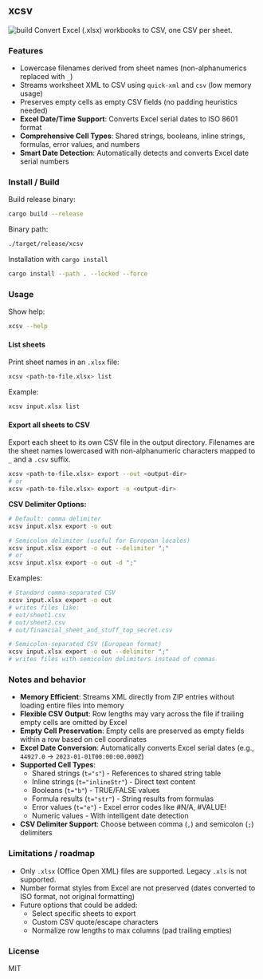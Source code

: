 ## xcsv
![build](https://github.com/mikkurogue/xcsv/actions/workflows/rust.yml/badge.svg)
Convert Excel (.xlsx) workbooks to CSV, one CSV per sheet.

### Features

- Lowercase filenames derived from sheet names (non-alphanumerics replaced with `_`)
- Streams worksheet XML to CSV using `quick-xml` and `csv` (low memory usage)
- Preserves empty cells as empty CSV fields (no padding heuristics needed)
- **Excel Date/Time Support**: Converts Excel serial dates to ISO 8601 format
- **Comprehensive Cell Types**: Shared strings, booleans, inline strings, formulas, error values, and numbers
- **Smart Date Detection**: Automatically detects and converts Excel date serial numbers

### Install / Build

Build release binary:

```bash
cargo build --release
```

Binary path:

```bash
./target/release/xcsv
```

Installation with `cargo install`

```bash
cargo install --path . --locked --force
```

### Usage

Show help:

```bash
xcsv --help
```

#### List sheets

Print sheet names in an `.xlsx` file:

```bash
xcsv <path-to-file.xlsx> list
```

Example:

```bash
xcsv input.xlsx list
```

#### Export all sheets to CSV

Export each sheet to its own CSV file in the output directory. Filenames are the sheet names lowercased with non-alphanumeric characters mapped to `_` and a `.csv` suffix.

```bash
xcsv <path-to-file.xlsx> export --out <output-dir>
# or
xcsv <path-to-file.xlsx> export -o <output-dir>
```

**CSV Delimiter Options:**

```bash
# Default: comma delimiter
xcsv input.xlsx export -o out

# Semicolon delimiter (useful for European locales)
xcsv input.xlsx export -o out --delimiter ";"
# or
xcsv input.xlsx export -o out -d ";"
```

Examples:

```bash
# Standard comma-separated CSV
xcsv input.xlsx export -o out
# writes files like:
# out/sheet1.csv
# out/sheet2.csv
# out/financial_sheet_and_stuff_top_secret.csv

# Semicolon-separated CSV (European format)
xcsv input.xlsx export -o out --delimiter ";"
# writes files with semicolon delimiters instead of commas
```

### Notes and behavior

- **Memory Efficient**: Streams XML directly from ZIP entries without loading entire files into memory
- **Flexible CSV Output**: Row lengths may vary across the file if trailing empty cells are omitted by Excel
- **Empty Cell Preservation**: Empty cells are preserved as empty fields within a row based on cell coordinates
- **Excel Date Conversion**: Automatically converts Excel serial dates (e.g., `44927.0` → `2023-01-01T00:00:00.000Z`)
- **Supported Cell Types**:
  - Shared strings (`t="s"`) - References to shared string table
  - Inline strings (`t="inlineStr"`) - Direct text content
  - Booleans (`t="b"`) - TRUE/FALSE values
  - Formula results (`t="str"`) - String results from formulas
  - Error values (`t="e"`) - Excel error codes like #N/A, #VALUE!
  - Numeric values - With intelligent date detection
- **CSV Delimiter Support**: Choose between comma (`,`) and semicolon (`;`) delimiters

### Limitations / roadmap

- Only `.xlsx` (Office Open XML) files are supported. Legacy `.xls` is not supported.
- Number format styles from Excel are not preserved (dates converted to ISO format, not original formatting)
- Future options that could be added:
  - Select specific sheets to export
  - Custom CSV quote/escape characters
  - Normalize row lengths to max columns (pad trailing empties)

### License

MIT



